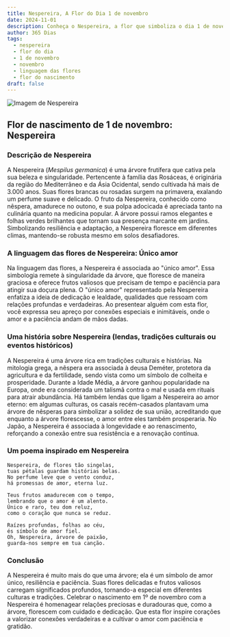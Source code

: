 ```yaml
---
title: Nespereira, A Flor do Dia 1 de novembro
date: 2024-11-01
description: Conheça o Nespereira, a flor que simboliza o dia 1 de novembro e seu significado 'Único amor'. Explore a beleza e o simbolismo desta flor encantadora.
author: 365 Dias
tags:
  - nespereira
  - flor do dia
  - 1 de novembro
  - novembro
  - linguagem das flores
  - flor do nascimento
draft: false
---
```


![Imagem de Nespereira](https://cdn.pixabay.com/photo/2018/10/02/07/36/medlar-3718103_1280.jpg#center)


## Flor de nascimento de 1 de novembro: Nespereira

### Descrição de Nespereira

A Nespereira (_Mespilus germanica_) é uma árvore frutífera que cativa pela sua beleza e singularidade. Pertencente à família das Rosáceas, é originária da região do Mediterrâneo e da Ásia Ocidental, sendo cultivada há mais de 3.000 anos. Suas flores brancas ou rosadas surgem na primavera, exalando um perfume suave e delicado. O fruto da Nespereira, conhecido como nêspera, amadurece no outono, e sua polpa adocicada é apreciada tanto na culinária quanto na medicina popular. A árvore possui ramos elegantes e folhas verdes brilhantes que tornam sua presença marcante em jardins. Simbolizando resiliência e adaptação, a Nespereira floresce em diferentes climas, mantendo-se robusta mesmo em solos desafiadores.

### A linguagem das flores de Nespereira: Único amor

Na linguagem das flores, a Nespereira é associada ao "único amor". Essa simbologia remete à singularidade da árvore, que floresce de maneira graciosa e oferece frutos valiosos que precisam de tempo e paciência para atingir sua doçura plena. O "único amor" representado pela Nespereira enfatiza a ideia de dedicação e lealdade, qualidades que ressoam com relações profundas e verdadeiras. Ao presentear alguém com esta flor, você expressa seu apreço por conexões especiais e inimitáveis, onde o amor e a paciência andam de mãos dadas.

### Uma história sobre Nespereira (lendas, tradições culturais ou eventos históricos)

A Nespereira é uma árvore rica em tradições culturais e histórias. Na mitologia grega, a nêspera era associada à deusa Deméter, protetora da agricultura e da fertilidade, sendo vista como um símbolo de colheita e prosperidade. Durante a Idade Média, a árvore ganhou popularidade na Europa, onde era considerada um talismã contra o mal e usada em rituais para atrair abundância. Há também lendas que ligam a Nespereira ao amor eterno: em algumas culturas, os casais recém-casados plantavam uma árvore de nêsperas para simbolizar a solidez de sua união, acreditando que enquanto a árvore florescesse, o amor entre eles também prosperaria. No Japão, a Nespereira é associada à longevidade e ao renascimento, reforçando a conexão entre sua resistência e a renovação contínua.

### Um poema inspirado em Nespereira

```
Nespereira, de flores tão singelas,  
tuas pétalas guardam histórias belas.  
No perfume leve que o vento conduz,  
há promessas de amor, eterna luz.  

Teus frutos amadurecem com o tempo,  
lembrando que o amor é um alento.  
Único e raro, teu dom reluz,  
como o coração que nunca se reduz.  

Raízes profundas, folhas ao céu,  
és símbolo de amor fiel.  
Oh, Nespereira, árvore de paixão,  
guarda-nos sempre em tua canção.  
```

### Conclusão

A Nespereira é muito mais do que uma árvore; ela é um símbolo de amor único, resiliência e paciência. Suas flores delicadas e frutos valiosos carregam significados profundos, tornando-a especial em diferentes culturas e tradições. Celebrar o nascimento em 1º de novembro com a Nespereira é homenagear relações preciosas e duradouras que, como a árvore, florescem com cuidado e dedicação. Que esta flor inspire corações a valorizar conexões verdadeiras e a cultivar o amor com paciência e gratidão.